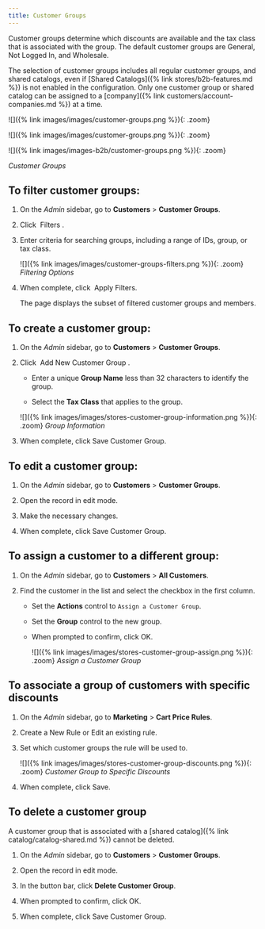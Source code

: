 ```yaml
---
title: Customer Groups
---
```


Customer groups determine which discounts are available and the tax class that is associated with the group. The default customer groups are General, Not Logged In, and Wholesale.

<!--{% if "Default.B2B Only" contains site.edition %}-->
The selection of customer groups includes all regular customer groups, and shared catalogs, even if [Shared Catalogs]({% link stores/b2b-features.md %}) is not enabled in the configuration. Only one customer group or shared catalog can be assigned to a [company]({% link customers/account-companies.md %}) at a time.

<!--{% endif %}-->
<!--{% if "Default.CE Only" contains site.edition %}-->
![]({% link images/images/customer-groups.png %}){: .zoom}
<!--{% endif %}-->
<!--{% if "Default.EE Only" contains site.edition %}-->
![]({% link images/images/customer-groups.png %}){: .zoom}
<!--{% endif %}-->
<!--{% if "Default.B2B Only" contains site.edition %}-->
![]({% link images/images-b2b/customer-groups.png %}){: .zoom}
<!--{% endif %}-->
_Customer Groups_

## To filter customer groups:

1. On the _Admin_ sidebar, go to **Customers** > **Customer Groups**.

1. Click <span class="btn"> Filters </span>.

1. Enter criteria for searching groups, including a range of IDs, group, or tax class.

    ![]({% link images/images/customer-groups-filters.png %}){: .zoom}
    _Filtering Options_

1. When complete, click <span class="btn"> Apply Filters</span>.

    The page displays the subset of filtered customer groups and members.

## To create a customer group:

1. On the _Admin_ sidebar, go to **Customers** > **Customer Groups**.

1. Click <span class="btn"> Add New Customer Group </span>.

    - Enter a unique **Group Name** less than 32 characters to identify the group.

    - Select the **Tax Class** that applies to the group.

    ![]({% link images/images/stores-customer-group-information.png %}){: .zoom}
    _Group Information_

1. When complete, click <span class="btn">Save Customer Group</span>.

## To edit a customer group:

1. On the _Admin_ sidebar, go to **Customers** > **Customer Groups**.

1. Open the record in edit mode.

1. Make the necessary changes.

1. When complete, click <span class="btn">Save Customer Group</span>.

## To assign a customer to a different group:

1. On the _Admin_ sidebar, go to **Customers** > **All Customers**.

1. Find the customer in the list and select the checkbox in the first column.

    - Set the **Actions** control to `Assign a Customer Group`.

    - Set the **Group** control to the new group.

    - When prompted to confirm, click <span class="btn">OK</span>.

      ![]({% link images/images/stores-customer-group-assign.png %}){: .zoom}
      _Assign a Customer Group_

## To associate a group of customers with specific discounts

1. On the _Admin_ sidebar, go to **Marketing** > **Cart Price Rules**.

1. Create a New Rule or Edit an existing rule.

1. Set which customer groups the rule will be used to.

    ![]({% link images/images/stores-customer-group-discounts.png %}){: .zoom}
      _Customer Group to Specific Discounts_

1. When complete, click <span class="btn">Save</span>.

## To delete a customer group

<!--{% if "Default.B2B Only" contains site.edition %}-->
A customer group that is associated with a [shared catalog]({% link catalog/catalog-shared.md %}) cannot be deleted.

<!--{% endif %}-->
1. On the _Admin_ sidebar, go to **Customers** > **Customer Groups**.

1. Open the record in edit mode.

1. In the button bar, click **Delete Customer Group**.

1. When prompted to confirm, click <span class="btn">OK</span>.

1. When complete, click <span class="btn">Save Customer Group</span>.
